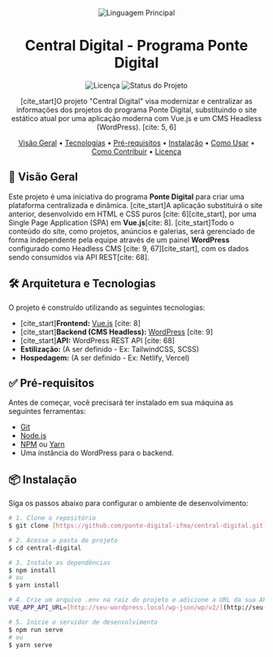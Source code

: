 <div align="center">
  <img src="https://img.shields.io/github/languages/top/ponte-digital-ifma/central-digital?style=for-the-badge&color=563D7C" alt="Linguagem Principal">
</div>

<h1 align="center">
  Central Digital - Programa Ponte Digital
</h1>

<p align="center">
  <img alt="Licença" src="https://img.shields.io/badge/license-MIT-brightgreen?style=flat-square">
  <img alt="Status do Projeto" src="https://img.shields.io/badge/status-em%20desenvolvimento-yellow?style=flat-square">
</p>

<p align="center">
  [cite_start]O projeto "Central Digital" visa modernizar e centralizar as informações dos projetos do programa Ponte Digital, substituindo o site estático atual por uma aplicação moderna com Vue.js e um CMS Headless (WordPress). [cite: 5, 6]
</p>

<p align="center">
 <a href="#-visão-geral">Visão Geral</a> •
 <a href="#-arquitetura-e-tecnologias">Tecnologias</a> •
 <a href="#-pré-requisitos">Pré-requisitos</a> •
 <a href="#-instalação">Instalação</a> •
 <a href="#-como-usar">Como Usar</a> •
 <a href="#-como-contribuir">Como Contribuir</a> •
 <a href="#-licença">Licença</a>
</p>

## 📖 Visão Geral

Este projeto é uma iniciativa do programa **Ponte Digital** para criar uma plataforma centralizada e dinâmica. [cite_start]A aplicação substituirá o site anterior, desenvolvido em HTML e CSS puros [cite: 6][cite_start], por uma Single Page Application (SPA) em **Vue.js**[cite: 8]. [cite_start]Todo o conteúdo do site, como projetos, anúncios e galerias, será gerenciado de forma independente pela equipe através de um painel **WordPress** configurado como Headless CMS [cite: 9, 67][cite_start], com os dados sendo consumidos via API REST[cite: 68].

## 🛠️ Arquitetura e Tecnologias

O projeto é construído utilizando as seguintes tecnologias:

* [cite_start]**Frontend:** [Vue.js](https://vuejs.org/) [cite: 8]
* [cite_start]**Backend (CMS Headless):** [WordPress](https://wordpress.org/) [cite: 9]
* [cite_start]**API:** WordPress REST API [cite: 68]
* **Estilização:** (A ser definido - Ex: TailwindCSS, SCSS)
* **Hospedagem:** (A ser definido - Ex: Netlify, Vercel)

## ✅ Pré-requisitos

Antes de começar, você precisará ter instalado em sua máquina as seguintes ferramentas:
* [Git](https://git-scm.com)
* [Node.js](https://nodejs.org/en/)
* [NPM](https://www.npmjs.com/) ou [Yarn](https://yarnpkg.com/)
* Uma instância do WordPress para o backend.

## 📦 Instalação

Siga os passos abaixo para configurar o ambiente de desenvolvimento:

```bash
# 1. Clone o repositório
$ git clone [https://github.com/ponte-digital-ifma/central-digital.git](https://github.com/ponte-digital-ifma/central-digital.git)

# 2. Acesse a pasta do projeto
$ cd central-digital

# 3. Instale as dependências
$ npm install
# ou
$ yarn install

# 4. Crie um arquivo .env na raiz do projeto e adicione a URL da sua API WordPress
VUE_APP_API_URL=[http://seu-wordpress.local/wp-json/wp/v2/](http://seu-wordpress.local/wp-json/wp/v2/)

# 5. Inicie o servidor de desenvolvimento
$ npm run serve
# ou
$ yarn serve
